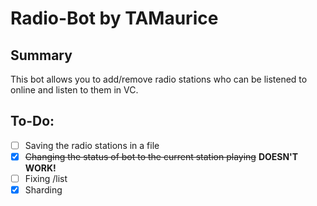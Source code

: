 # Radio-Bot by TAMaurice

## Summary
This bot allows you to add/remove radio stations who can be listened to online and listen to them in VC.

## To-Do:
- [ ] Saving the radio stations in a file
- [x] ~~Changing the status of bot to the current station playing~~ **DOESN'T WORK!**
- [ ] Fixing /list
- [x] Sharding
